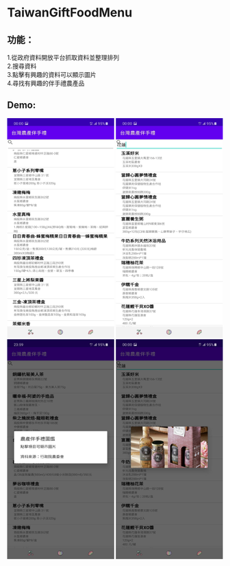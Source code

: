 # TaiwanGiftFoodMenu  
## 功能：  
1.從政府資料開放平台抓取資料並整理排列  
2.搜尋資料  
3.點擊有興趣的資料可以顯示圖片  
4.尋找有興趣的伴手禮農產品
## Demo:  
<img src="https://github.com/WeiTheShinobi/TaiwanGiftFoodMenu/blob/master/demo/demo1.jpg" width=250 height=512 />  
<img src="https://github.com/WeiTheShinobi/TaiwanGiftFoodMenu/blob/master/demo/demo2.jpg" width=250 height=512 />  
<img src="https://github.com/WeiTheShinobi/TaiwanGiftFoodMenu/blob/master/demo/demo3.jpg" width=250 height=512 />  
<img src="https://github.com/WeiTheShinobi/TaiwanGiftFoodMenu/blob/master/demo/demo4.jpg" width=250 height=512 />  
